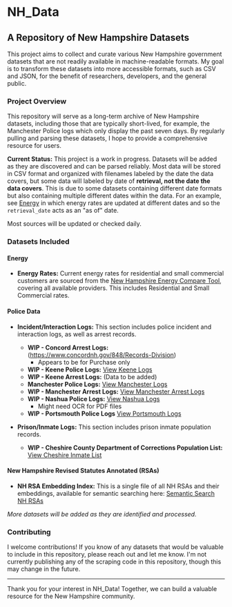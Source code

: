 # NH_Data
## A Repository of New Hampshire Datasets

This project aims to collect and curate various New Hampshire government datasets that are not readily available in machine-readable formats. My goal is to transform these datasets into more accessible formats, such as CSV and JSON, for the benefit of researchers, developers, and the general public.

### Project Overview
This repository will serve as a long-term archive of New Hampshire datasets, including those that are typically short-lived, for example, the Manchester Police logs which only display the past seven days. By regularly pulling and parsing these datasets, I hope to provide a comprehensive resource for users.

**Current Status:** This project is a work in progress. Datasets will be added as they are discovered and can be parsed reliably. Most data will be stored in CSV format and organized with filenames labeled by the date the data covers, but some data will labeled by date of **retrieval, not the date the data covers**. This is due to some datasets containing different date formats but also containing multiple different dates within the data. For an example, see [Energy](Energy/nh-energy-rates-2024-11-02.csv) in which energy rates are updated at different dates and so the `retrieval_date` acts as an "as of" date.  

Most sources will be updated or checked daily.

### Datasets Included

#### Energy
- **Energy Rates:** Current energy rates for residential and small commercial customers are sourced from the [New Hampshire Energy Compare Tool](https://www.energy.nh.gov/engyapps/ceps/shop.aspx), covering all available providers. This includes Residential and Small Commercial rates.

#### Police Data
- **Incident/Interaction Logs:** This section includes police incident and interaction logs, as well as arrest records.
  - **WIP - Concord Arrest Logs:** (https://www.concordnh.gov/848/Records-Division)
    - Appears to be for Purchase only
  - **WIP - Keene Police Logs:** [View Keene Logs](https://keenenh.gov/police/logs)
  - **WIP - Keene Arrest Logs:** (Data to be added)   
  - **Manchester Police Logs:** [View Manchester Logs](https://www.manchesternh.gov/Departments/Police/Police-Log)
  - **WIP - Manchester Arrest Logs:** [View Manchester Arrest Logs](https://www.manchesternh.gov/Portals/2/Departments/police_blog/Police%20Log.pdf)
  - **WIP - Nashua Police Logs:** [View Nashua Logs](https://www.nashuanh.gov/DocumentCenter/Index/2878)
    - Might need OCR for PDF files
  - **WIP - Portsmouth Police Logs** [View Portsmouth Logs](https://www.cityofportsmouth.com/police/police-logs)

  

- **Prison/Inmate Logs:** This section includes prison inmate population records.
  - **WIP - Cheshire County Department of Corrections Population List:** [View Cheshire Inmate List](https://co.cheshire.nh.us/wp-content/uploads/IM-pop.pdf)

#### New Hampshire Revised Statutes Annotated (RSAs)
- **NH RSA Embedding Index:** This is a single file of all NH RSAs and their embeddings, available for semantic searching here: [Semantic Search NH RSAs](https://do-me.github.io/SemanticFinder/?hf=New_Hampshire_Revised_Statutes_Annotated_95bddb2d)

*More datasets will be added as they are identified and processed.*

### Contributing
I welcome contributions! If you know of any datasets that would be valuable to include in this repository, please reach out and let me know.  I'm not currently publishing any of the scraping code in this repository, though this may change in the future.

---

Thank you for your interest in NH_Data! Together, we can build a valuable resource for the New Hampshire community.

